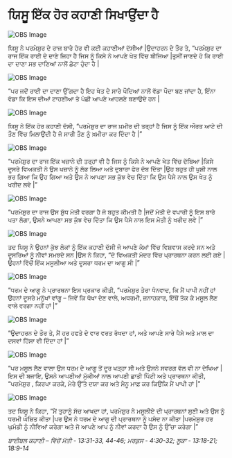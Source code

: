# ਯਿਸੂ ਇੱਕ  ਹੋਰ ਕਹਾਣੀ ਸਿਖਾਉਂਦਾ ਹੈ

![OBS Image](https://cdn.door43.org/obs/jpg/360px/obs-en-34-01.jpg)

ਯਿਸੂ ਨੇ ਪਰਮੇਸ਼ੁਰ  ਦੇ ਰਾਜ ਬਾਰੇ ਹੋਰ ਵੀ ਕਈ  ਕਹਾਣੀਆਂ ਦੱਸੀਆਂ |ਉਦਾਹਰਨ ਦੇ ਤੌਰ ਤੇ, “ਪਰਮੇਸ਼ੁਰ  ਦਾ ਰਾਜ ਇੱਕ  ਰਾਈ ਦੇ ਦਾਣੇ ਜਿਹਾ ਹੈ ਜਿਸ ਨੂੰ ਕਿਸੇ ਨੇ ਆਪਣੇ ਖੇਤ ਵਿੱਚ  ਬੀਜਿਆ |ਤੁਸੀਂ ਜਾਣਦੇ ਹੋ ਕਿ ਰਾਈ ਦਾ ਦਾਣਾ ਸਭ  ਦਾਣਿਆਂ ਨਾਲੋਂ ਛੋਟਾ ਹੁੰਦਾ ਹੈ |

![OBS Image](https://cdn.door43.org/obs/jpg/360px/obs-en-34-02.jpg)

“ਪਰ ਜਦੋਂ ਰਾਈ ਦਾ ਦਾਣਾ ਉੱਗਦਾ ਹੈ ਇਹ ਖੇਤ  ਦੇ ਸਾਰੇ ਪੌਦਿਆਂ ਨਾਲੋਂ ਵੱਡਾ ਪੌਦਾ ਬਣ ਜਾਂਦਾ ਹੈ, ਇੰਨਾ ਵੱਡਾ ਕਿ ਇਸ ਦੀਆਂ ਟਾਹਣੀਆ ਤੇ  ਪੰਛੀ ਆਪਣੇ ਆਹਲਣੇ ਬਣਾਉਦੇ ਹਨ |

![OBS Image](https://cdn.door43.org/obs/jpg/360px/obs-en-34-03.jpg)

ਯਿਸੂ ਨੇ ਇੱਕ  ਹੋਰ ਕਹਾਣੀ ਦੱਸੀ, “ਪਰਮੇਸ਼ੁਰ  ਦਾ ਰਾਜ ਖ਼ਮੀਰ ਦੀ ਤਰ੍ਹਾਂ  ਹੈ ਜਿਸ ਨੂੰ ਇੱਕ  ਔਰਤ ਆਟੇ ਦੀ  ਤੌਣ ਵਿੱਚ  ਮਿਲਾਉਂਦੀ ਹੈ ਜੋ ਸਾਰੀ ਤੌਣ ਨੂੰ ਖ਼ਮੀਰਾ ਕਰ ਦਿੰਦਾ ਹੈ |” 

![OBS Image](https://cdn.door43.org/obs/jpg/360px/obs-en-34-04.jpg)

“ਪਰਮੇਸ਼ੁਰ  ਦਾ ਰਾਜ ਇੱਕ  ਖਜ਼ਾਨੇ  ਦੀ ਤਰ੍ਹਾਂ  ਵੀ ਹੈ ਜਿਸ ਨੂੰ ਕਿਸੇ ਨੇ ਆਪਣੇ ਖੇਤ ਵਿੱਚ  ਦੱਬਿਆ |ਕਿਸੇ ਦੂਸਰੇ ਵਿਅਕਤੀ ਨੇ ਉਸ ਖਜ਼ਾਨੇ  ਨੂੰ ਲੱਭ ਲਿਆ ਅਤੇ ਦੁਬਾਰਾ ਫੇਰ ਦੱਬ ਦਿੱਤਾ |ਉਹ ਬਹੁਤ ਹੀ ਖੁਸ਼ੀ ਨਾਲ ਭਰ ਗਿਆ ਕਿ ਉਹ ਗਿਆ ਅਤੇ ਉਸ ਨੇ ਆਪਣਾ ਸਭ  ਕੁੱਝ ਵੇਚ ਦਿੱਤਾ ਕਿ ਉਸ ਪੈਸੇ ਨਾਲ ਉਸ ਖੇਤ ਨੂੰ ਖਰੀਦ ਲਵੇ |”

![OBS Image](https://cdn.door43.org/obs/jpg/360px/obs-en-34-05.jpg)

“ਪਰਮੇਸ਼ੁਰ  ਦਾ ਰਾਜ ਉਸ ਸ਼ੁੱਧ ਮੋਤੀ ਵਰਗਾ ਹੈ ਜੋ ਬਹੁਤ ਕੀਮਤੀ ਹੈ |ਜਦੋਂ ਮੋਤੀ ਦੇ ਵਪਾਰੀ ਨੂੰ ਇਸ ਬਾਰੇ ਪਤਾ ਲੱਗਾ, ਉਸਨੇ ਆਪਣਾ ਸਭ  ਕੁੱਝ ਵੇਚ ਦਿੱਤਾ ਕਿ ਉਸ ਪੈਸੇ ਨਾਲ ਇਸ ਮੋਤੀ ਨੂੰ ਖਰੀਦ ਲਵੇ |”

![OBS Image](https://cdn.door43.org/obs/jpg/360px/obs-en-34-06.jpg)

ਤਦ  ਯਿਸੂ ਨੇ ਉਹਨਾਂ ਕੁੱਝ ਲੋਕਾਂ ਨੂੰ ਇੱਕ  ਕਹਾਣੀ ਦੱਸੀ ਜੋ ਆਪਣੇ ਕੰਮਾਂ ਵਿੱਚ  ਵਿਸ਼ਵਾਸ ਕਰਦੇ ਸਨ ਅਤੇ ਦੂਸਰਿਆਂ ਨੂੰ ਨੀਵਾਂ ਸਮਝਦੇ  ਸਨ |ਉਸ ਨੇ ਕਿਹਾ, “ਦੋ ਵਿਅਕਤੀ  ਮੰਦਰ ਵਿੱਚ ਪ੍ਰਾਰਥਨਾ ਕਰਨ ਲਈ ਗਏ |ਉਹਨਾਂ ਵਿੱਚੋਂ  ਇੱਕ  ਮਸੂਲੀਆ ਅਤੇ ਦੂਸਰਾ ਧਰਮ ਦਾ ਆਗੂ ਸੀ |”

![OBS Image](https://cdn.door43.org/obs/jpg/360px/obs-en-34-07.jpg)

“ਧਰਮ ਦੇ ਆਗੂ ਨੇ ਪ੍ਰਾਰਥਨਾ ਇਸ ਪ੍ਰਕਾਰ ਕੀਤੀ, “ਪਰਮੇਸ਼ੁਰ  ਤੇਰਾ ਧੰਨਵਾਦ, ਕਿ ਮੈਂ ਪਾਪੀ ਨਹੀਂ ਹਾਂ ਉਹਨਾਂ  ਦੂਸਰੇ ਮਨੁੱਖਾਂ ਵਾਂਗੂ – ਜਿਵੇਂ ਕਿ ਧੋਖਾ ਦੇਣ ਵਾਲੇ, ਅਧਰਮੀ, ਜ਼ਨਾਹਕਾਰ, ਇੱਥੋਂ  ਤੱਕ ਕੇ ਮਸੂਲ ਲੈਣ ਵਾਲੇ ਵਰਗਾ ਨਹੀਂ ਹਾਂ |”

![OBS Image](https://cdn.door43.org/obs/jpg/360px/obs-en-34-08.jpg)

“ਉਦਾਹਰਨ ਦੇ ਤੌਰ ਤੇ, ਮੈਂ ਹਰ ਹਫਤੇ ਦੋ ਵਾਰ ਵਰਤ ਰੱਖਦਾ ਹਾਂ, ਅਤੇ ਆਪਣੇ ਸਾਰੇ ਪੈਸੇ ਅਤੇ ਮਾਲ ਦਾ ਦਸਵਾਂ ਹਿੱਸਾ ਵੀ ਦਿੰਦਾ ਹਾਂ |”

![OBS Image](https://cdn.door43.org/obs/jpg/360px/obs-en-34-09.jpg)

“ਪਰ ਮਸੂਲ ਲੈਣ ਵਾਲਾ ਉਸ ਧਰਮ ਦੇ ਆਗੂ ਤੋਂ ਦੂਰ ਖੜ੍ਹਾ ਸੀ ਅਤੇ ਉਸਨੇ ਸਵਰਗ ਵੱਲ ਵੀ ਨਾ ਦੇਖਿਆ |ਇਸ ਦੀ ਬਜਾਇ, ਉਸਨੇ ਆਪਣੀਆਂ ਮੁੱਕੀਆਂ ਨਾਲ ਆਪਣੀ ਛਾਤੀ ਪਿੱਟੀ ਅਤੇ ਪ੍ਰਾਰਥਨਾ ਕੀਤੀ, “ਪਰਮੇਸ਼ੁਰ , ਕਿਰਪਾ ਕਰਕੇ, ਮੇਰੇ ਉੱਤੇ ਦਯਾ ਕਰ ਅਤੇ ਮੈਨੂ ਮਾਫ਼ ਕਰ ਕਿਉਂਕਿ ਮੈਂ ਪਾਪੀ ਹਾਂ |”

![OBS Image](https://cdn.door43.org/obs/jpg/360px/obs-en-34-10.jpg)

ਤਦ  ਯਿਸੂ ਨੇ ਕਿਹਾ, “ਮੈਂ ਤੁਹਾਨੂੰ ਸੱਚ ਆਖਦਾ ਹਾਂ, ਪਰਮੇਸ਼ੁਰ  ਨੇ ਮਸੂਲੀਏ ਦੀ ਪ੍ਰਾਰਥਨਾਂ ਸੁਣੀ ਅਤੇ ਉਸ ਨੂੰ ਧਰਮੀ ਘੋਸ਼ਿਤ ਕੀਤਾ |ਪਰ ਉਸ ਨੇ ਧਰਮ ਦੇ ਆਗੂ ਦੀ ਪ੍ਰਾਰਥਨਾ ਨੂੰ ਪਸੰਦ ਨਾ ਕੀਤਾ |ਪਰਮੇਸ਼ੁਰ  ਹਰ ਘੁਮੰਡੀ ਨੂੰ ਨੀਵਿਆਂ ਕਰੇਗਾ ਅਤੇ ਜੋ ਆਪਣੇ ਆਪ ਨੂੰ ਨੀਵਾਂ ਕਰਦਾ ਹੈ ਉਸ ਨੂੰ ਉੱਚਾ ਕਰੇਗਾ |”

_ਬਾਈਬਲ ਕਹਾਣੀ – ਵਿੱਚੋਂ ਮੱਤੀ - 13:31-33, 44-46; ਮਰਕੁਸ - 4:30-32; ਲੂਕਾ - 13:18-21; 18:9-14_